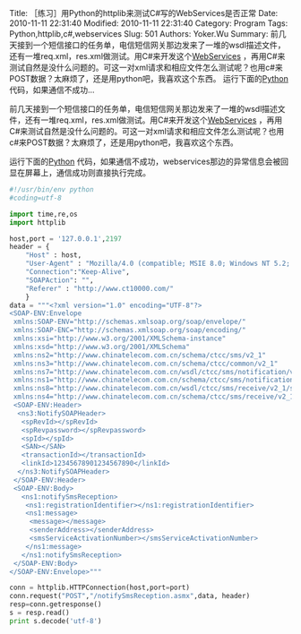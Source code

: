 ﻿Title: ［练习］用Python的httplib来测试C#写的WebServices是否正常
Date: 2010-11-11 22:31:40
Modified: 2010-11-11 22:31:40
Category: Program
Tags: Python,httplib,c#,webservices
Slug: 501
Authors: Yoker.Wu
Summary: 
    前几天接到一个短信接口的任务单，电信短信网关那边发来了一堆的wsdl描述文件，还有一堆req.xml，res.xml做测试。用C#来开发这个[WebServices](http://www.google.com/search?hl=zh-CN&q=webservices&client=pub-9809305251274649) ，再用C#来测试自然是没什么问题的。可这一对xml请求和相应文件怎么测试呢？也用c#来POST数据？太麻烦了，还是用python吧，我喜欢这个东西。
    运行下面的[Python](http://www.python.org)代码，如果通信不成功...


前几天接到一个短信接口的任务单，电信短信网关那边发来了一堆的wsdl描述文件，还有一堆req.xml，res.xml做测试。用C#来开发这个[WebServices](http://www.google.com/search?hl=zh-CN&q=webservices&client=pub-9809305251274649) ，再用C#来测试自然是没什么问题的。可这一对xml请求和相应文件怎么测试呢？也用c#来POST数据？太麻烦了，还是用python吧，我喜欢这个东西。

运行下面的[Python](http://www.python.org) 代码，如果通信不成功，webservices那边的异常信息会被回显在屏幕上，通信成功则直接执行完成。

```python
#!/usr/bin/env python
#coding=utf-8

import time,re,os
import httplib

host,port = '127.0.0.1',2197
header = {
    "Host" : host,
    "User-Agent" : "Mozilla/4.0 (compatible; MSIE 8.0; Windows NT 5.2; Trident/4.0;)",
    "Connection":"Keep-Alive",
    "SOAPAction": "",
    "Referer" : "http://www.ct10000.com/"
    }
data = """<?xml version="1.0" encoding="UTF-8"?>
<SOAP-ENV:Envelope
 xmlns:SOAP-ENV="http://schemas.xmlsoap.org/soap/envelope/"
 xmlns:SOAP-ENC="http://schemas.xmlsoap.org/soap/encoding/"
 xmlns:xsi="http://www.w3.org/2001/XMLSchema-instance"
 xmlns:xsd="http://www.w3.org/2001/XMLSchema"
 xmlns:ns2="http://www.chinatelecom.com.cn/schema/ctcc/sms/v2_1"
 xmlns:ns3="http://www.chinatelecom.com.cn/schema/ctcc/common/v2_1"
 xmlns:ns7="http://www.chinatelecom.com.cn/wsdl/ctcc/sms/notification/v2_1/service"
 xmlns:ns1="http://www.chinatelecom.com.cn/schema/ctcc/sms/notification/v2_1/local"
 xmlns:ns8="http://www.chinatelecom.com.cn/wsdl/ctcc/sms/receive/v2_1/service"
 xmlns:ns4="http://www.chinatelecom.com.cn/schema/ctcc/sms/receive/v2_1/local">
 <SOAP-ENV:Header>
  <ns3:NotifySOAPHeader>
   <spRevId></spRevId>
   <spRevpassword></spRevpassword>
   <spId></spId>
   <SAN></SAN>
   <transactionId></transactionId>
   <linkId>12345678901234567890</linkId>
  </ns3:NotifySOAPHeader>
 </SOAP-ENV:Header>
 <SOAP-ENV:Body>
   <ns1:notifySmsReception>
    <ns1:registrationIdentifier></ns1:registrationIdentifier>
    <ns1:message>
     <message></message>
     <senderAddress></senderAddress>
     <smsServiceActivationNumber></smsServiceActivationNumber>
    </ns1:message>
   </ns1:notifySmsReception>
 </SOAP-ENV:Body>
</SOAP-ENV:Envelope>"""

conn = httplib.HTTPConnection(host,port=port)
conn.request("POST","/notifySmsReception.asmx",data, header)
resp=conn.getresponse()
s = resp.read()
print s.decode('utf-8')
```
